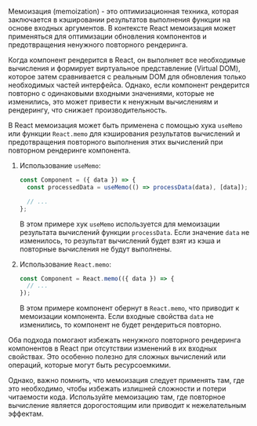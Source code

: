 Мемоизация (memoization) - это оптимизационная техника, которая заключается в кэшировании результатов выполнения функции на основе входных аргументов. В контексте React мемоизация может применяться для оптимизации обновления компонентов и предотвращения ненужного повторного рендеринга.

Когда компонент рендерится в React, он выполняет все необходимые вычисления и формирует виртуальное представление (Virtual DOM), которое затем сравнивается с реальным DOM для обновления только необходимых частей интерфейса. Однако, если компонент рендерится повторно с одинаковыми входными значениями, которые не изменились, это может привести к ненужным вычислениям и рендерингу, что снижает производительность.

В React мемоизация может быть применена с помощью хука `useMemo` или функции `React.memo` для кэширования результатов вычислений и предотвращения повторного выполнения этих вычислений при повторном рендеринге компонента.

1. Использование `useMemo`:

   ```javascript
   const Component = ({ data }) => {
     const processedData = useMemo(() => processData(data), [data]);

     // ...
   };
   ```

   В этом примере хук `useMemo` используется для мемоизации результата вычислений функции `processData`. Если значение `data` не изменилось, то результат вычислений будет взят из кэша и повторные вычисления не будут выполнены.

2. Использование `React.memo`:

   ```javascript
   const Component = React.memo(({ data }) => {
     // ...
   });
   ```

   В этом примере компонент обернут в `React.memo`, что приводит к мемоизации компонента. Если входные свойства `data` не изменились, то компонент не будет рендериться повторно.

Оба подхода помогают избежать ненужного повторного рендеринга компонентов в React при отсутствии изменений в их входных свойствах. Это особенно полезно для сложных вычислений или операций, которые могут быть ресурсоемкими.

Однако, важно помнить, что мемоизация следует применять там, где это необходимо, чтобы избежать излишней сложности и потери читаемости кода. Используйте мемоизацию там, где повторное вычисление является дорогостоящим или приводит к нежелательным эффектам.